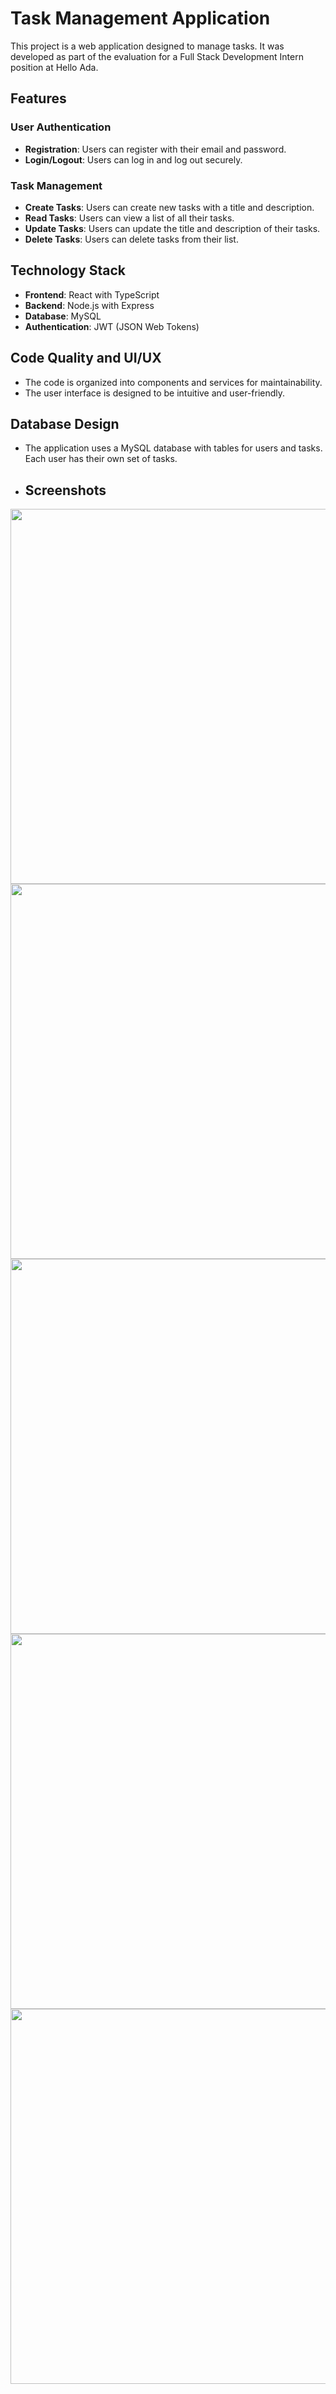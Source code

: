 
# Task Management Application

This project is a web application designed to manage tasks. It was developed as part of the evaluation for a Full Stack Development Intern position at Hello Ada.

## Features

### User Authentication
- **Registration**: Users can register with their email and password.
- **Login/Logout**: Users can log in and log out securely.

### Task Management
- **Create Tasks**: Users can create new tasks with a title and description.
- **Read Tasks**: Users can view a list of all their tasks.
- **Update Tasks**: Users can update the title and description of their tasks.
- **Delete Tasks**: Users can delete tasks from their list.

## Technology Stack
- **Frontend**: React with TypeScript
- **Backend**: Node.js with Express
- **Database**: MySQL
- **Authentication**: JWT (JSON Web Tokens)

## Code Quality and UI/UX
- The code is organized into components and services for maintainability.
- The user interface is designed to be intuitive and user-friendly.

## Database Design
- The application uses a MySQL database with tables for users and tasks. Each user has their own set of tasks.

- ## Screenshots


<img src="https://github.com/user-attachments/assets/da974589-50d0-4373-8d25-15417304f2ae" width="600"/>
<img src="https://github.com/user-attachments/assets/85093af9-48dd-422b-b6f8-9e31e9f6da44" width="600"/>
<img src="https://github.com/user-attachments/assets/1bb1f880-7413-4790-a307-6cd0162c9e5e" width="600"/>
<img src="https://github.com/user-attachments/assets/ff77fb36-a253-4ae0-958f-a159043d2c7f" width="600"/>
<img src="https://github.com/user-attachments/assets/6f8d41e3-4db8-4654-a8db-9a4ed5cf1187" width="600"/>




